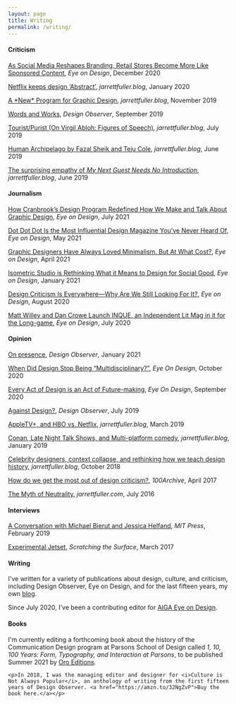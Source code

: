 ```yaml
---
layout: page
title: Writing
permalink: /writing/
---
```


<!--<img class="img-hero" src="/images/portrait.jpg"/>-->

<div class="profile">
<div class="text">

<div class="profile_section">
<h4>Criticism</h4>
<article>
<p>
    <a href="https://eyeondesign.aiga.org/as-social-media-reshapes-branding-retail-stores-become-more-like-sponsored-content/">As Social Media Reshapes Branding, Retail Stores Become More Like Sponsored Content</a>, <i>Eye on Design</i>, December 2020
</p>

<p>
    <a href="https://www.jarrettfuller.blog/2020/01/abstract/">Netflix keeps design ‘Abstract’</a>, <i>jarrettfuller.blog</i>, January 2020
</p>
    <p>
    <a href="https://www.jarrettfuller.blog/2019/11/a-new-program/">A *New* Program for Graphic Design</a>, <i>jarrettfuller.blog</i>, November 2019
</p>
<p>
    <a href="https://designobserver.com/article.php?id=40113">Words and Works</a>, <i>Design Observer</i>, September 2019
</p>

<p>
    <a href="https://www.jarrettfuller.blog/2019/07/virgil-abloh/">Tourist/Purist (On Virgil Abloh: Figures of Speech)</a>, <i>jarrettfuller.blog</i>, July 2019
</p>

<p>
    <a href="https://www.jarrettfuller.blog/2019/06/human-archipelago/">Human Archipelago by Fazal Sheik and Teju Cole</a>, <i>jarrettfuller.blog</i>, June 2019
</p>

<p>
    <a href="https://www.jarrettfuller.blog/2019/06/letterman/">The surprising empathy of <i>My Next Guest Needs No Introduction</i></a>, <i>jarrettfuller.blog</i>, June 2019
</p>

</article>
</div>

<div class="profile_section">
<h4>Journalism</h4>
<article>
<p>
    <a href="https://eyeondesign.aiga.org/how-cranbrooks-design-program-redefined-how-we-make-and-talk-about-graphic-design/">How Cranbrook’s Design Program Redefined How We Make and Talk About Graphic Design</a>, <i>Eye on Design</i>, July 2021
</p>

<p>
    <a href="https://eyeondesign.aiga.org/dot-dot-dot-is-the-most-influential-design-magazine-youve-never-heard-of/">Dot Dot Dot Is the Most Influential Design Magazine You’ve Never Heard Of</a>, <i>Eye on Design</i>, May 2021
</p>

<p>
    <a href="https://eyeondesign.aiga.org/graphic-designers-have-always-loved-minimalism-but-at-what-cost/">Graphic Designers Have Always Loved Minimalism. But At What Cost?</a>, <i>Eye on Design</i>, April 2021
</p>

<p>
    <a href="https://eyeondesign.aiga.org/isometric-studio-is-rethinking-what-it-means-to-design-for-social-good/">Isometric Studio is Rethinking What it Means to Design for Social Good</a>, <i>Eye on Design</i>, January 2021
</p>

<p>
    <a href="https://eyeondesign.aiga.org/design-criticism-is-everywhere-why-are-we-still-looking-for-it/">Design Criticism Is Everywhere—Why Are We Still Looking For It?</a>, <i>Eye on Design</i>, August 2020
</p>
<p>
    <a href="https://eyeondesign.aiga.org/matt-willey-and-dan-crowe-launch-inque-an-independent-lit-mag-in-it-for-the-long-game/">Matt Willey and Dan Crowe Launch INQUE, an Independent Lit Mag in it for the Long-game</a>, <i>Eye on Design</i>, July 2020
</p>
    </article>
    </div>

<div class="profile_section">
<h4>Opinion</h4>
<article>
<p>
    <a href="https://designobserver.substack.com/p/january-newsletter-jarrett-fuller">On presence</a>, <i>Design Observer</i>, January 2021
</p>

<p>
    <a href="https://eyeondesign.aiga.org/when-did-design-stop-being-multidisciplinary/">When Did Design Stop Being “Multidisciplinary?”</a>, <i>Eye On Design</i>, October 2020
</p>
<p>
    <a href="https://eyeondesign.aiga.org/every-act-of-design-is-an-act-of-future-making/">Every Act of Design is an Act of Future-making</a>, <i>Eye On Design</i>, September 2020
</p>
<p>
    <a href="https://designobserver.com/article.php?id=40090">Against Design?</a>, <i>Design Observer</i>, July 2019
</p>
<p>
    <a href="https://www.jarrettfuller.blog/2019/03/apple-hbo/">AppleTV+, and HBO vs. Netflix</a>, <i>jarrettfuller.blog</i>, March 2019
</p>
<p>
    <a href="https://www.jarrettfuller.blog/2019/01/conan/">Conan, Late Night Talk Shows, and Multi-platform comedy</a>, <i>jarrettfuller.blog</i>, January 2019
</p>
<p>
    <a href="https://jarrettfuller.com/projects/celebrity-designers">Celebrity designers, context collapse, and rethinking how we teach design history</a>, <i>jarrettfuller.blog</i>, October 2018
</p>
<p>
    <a href="http://new.100archive.com/article/viewpoints-jarrett-fuller">How do we get the most out of design criticism?</a>, <i>100Archive</i>, April 2017
</p>
<p>
    <a href="hhttps://jarrettfuller.com/projects/neutrality">The Myth of Neutrality</a>, <i>jarrettfuller.com</i>, July 2016
</p>

</article>
</div>


<div class="profile_section">
<h4>Interviews</h4>
<article>
<p>
    <a href="https://mitpress.mit.edu/blog/conversation-michael-bierut-and-jessica-helfand-culture-not-always-popular-fifteen-years">A Conversation with Michael Bierut and Jessica Helfand</a>, <i>MIT Press</i>, February 2019
</p>

<p>
    <a href="https://medium.com/scratchingthesurfacefm/an-interview-with-experimental-jetset-91b49c245a6">Experimental Jetset</a>, <i>Scratching the Surface</i>, March 2017
</p>


</article>
</div>

</div>

<sidebar>
<h4>Writing</h4>
    <p>I've written for a variety of publications about design, culture, and criticism, including Design Observer, Eye on Design, and for the last fifteen years, my own <a href="http://www.jarrettfuller.blog">blog</a>.</p>
        <p>Since July 2020, I've been a contributing editor for <a href="https://eyeondesign.aiga.org/author/jarrett_fulleraiga-org/">AIGA Eye on Design</a>.</p>

<h4>Books</h4>
    <p>I'm currently editing a forthcoming book about the history of the Communication Design program at Parsons School of Design called <i>1, 10, 100 Years: Form, Typography, and Interaction at Parsons</i>, to be published Summer 2021 by <a href="https://www.oroeditions.com/">Oro Editions</a>.

    <p>In 2018, I was the managing editor and designer for <i>Culture is Not Always Popular</i>, an anthology of writing from the first fifteen years of Design Observer. <a href="https://amzn.to/32NgZvP">Buy the book here.</a></p>
<!--</sidebar>-->


<!--
### More Information



### Contact

[email@domain.com](mailto:email@domain.com)-->
